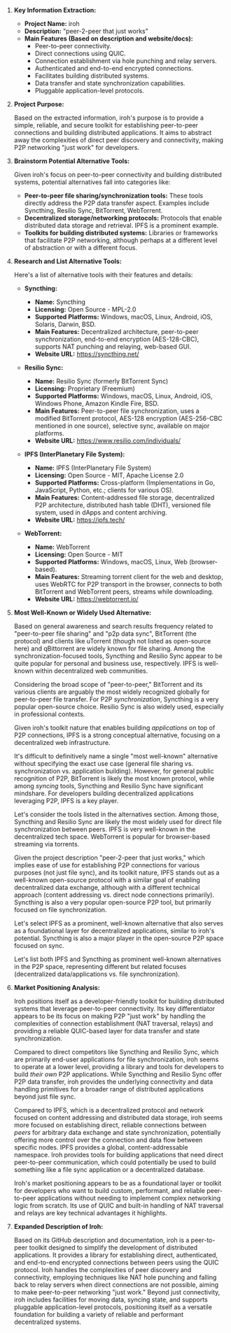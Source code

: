 1.  **Key Information Extraction:**

    *   **Project Name:** iroh
    *   **Description:** "peer-2-peer that just works"
    *   **Main Features (Based on description and website/docs):**
        *   Peer-to-peer connectivity.
        *   Direct connections using QUIC.
        *   Connection establishment via hole punching and relay servers.
        *   Authenticated and end-to-end encrypted connections.
        *   Facilitates building distributed systems.
        *   Data transfer and state synchronization capabilities.
        *   Pluggable application-level protocols.

2.  **Project Purpose:**

    Based on the extracted information, iroh's purpose is to provide a simple, reliable, and secure toolkit for establishing peer-to-peer connections and building distributed applications. It aims to abstract away the complexities of direct peer discovery and connectivity, making P2P networking "just work" for developers.

3.  **Brainstorm Potential Alternative Tools:**

    Given iroh's focus on peer-to-peer connectivity and building distributed systems, potential alternatives fall into categories like:

    *   **Peer-to-peer file sharing/synchronization tools:** These tools directly address the P2P data transfer aspect. Examples include Syncthing, Resilio Sync, BitTorrent, WebTorrent.
    *   **Decentralized storage/networking protocols:** Protocols that enable distributed data storage and retrieval. IPFS is a prominent example.
    *   **Toolkits for building distributed systems:** Libraries or frameworks that facilitate P2P networking, although perhaps at a different level of abstraction or with a different focus.

4.  **Research and List Alternative Tools:**

    Here's a list of alternative tools with their features and details:

    *   **Syncthing:**
        *   **Name:** Syncthing
        *   **Licensing:** Open Source - MPL-2.0
        *   **Supported Platforms:** Windows, macOS, Linux, Android, iOS, Solaris, Darwin, BSD.
        *   **Main Features:** Decentralized architecture, peer-to-peer synchronization, end-to-end encryption (AES-128-CBC), supports NAT punching and relaying, web-based GUI.
        *   **Website URL:** https://syncthing.net/

    *   **Resilio Sync:**
        *   **Name:** Resilio Sync (formerly BitTorrent Sync)
        *   **Licensing:** Proprietary (Freemium)
        *   **Supported Platforms:** Windows, macOS, Linux, Android, iOS, Windows Phone, Amazon Kindle Fire, BSD.
        *   **Main Features:** Peer-to-peer file synchronization, uses a modified BitTorrent protocol, AES-128 encryption (AES-256-CBC mentioned in one source), selective sync, available on major platforms.
        *   **Website URL:** https://www.resilio.com/individuals/

    *   **IPFS (InterPlanetary File System):**
        *   **Name:** IPFS (InterPlanetary File System)
        *   **Licensing:** Open Source - MIT, Apache License 2.0
        *   **Supported Platforms:** Cross-platform (Implementations in Go, JavaScript, Python, etc.; clients for various OS).
        *   **Main Features:** Content-addressed file storage, decentralized P2P architecture, distributed hash table (DHT), versioned file system, used in dApps and content archiving.
        *   **Website URL:** https://ipfs.tech/

    *   **WebTorrent:**
        *   **Name:** WebTorrent
        *   **Licensing:** Open Source - MIT
        *   **Supported Platforms:** Windows, macOS, Linux, Web (browser-based).
        *   **Main Features:** Streaming torrent client for the web and desktop, uses WebRTC for P2P transport in the browser, connects to both BitTorrent and WebTorrent peers, streams while downloading.
        *   **Website URL:** https://webtorrent.io/

5.  **Most Well-Known or Widely Used Alternative:**

    Based on general awareness and search results frequency related to "peer-to-peer file sharing" and "p2p data sync", BitTorrent (the protocol) and clients like uTorrent (though not listed as open-source here) and qBittorrent are widely known for file sharing. Among the synchronization-focused tools, Syncthing and Resilio Sync appear to be quite popular for personal and business use, respectively. IPFS is well-known within decentralized web communities.

    Considering the broad scope of "peer-to-peer," BitTorrent and its various clients are arguably the most widely recognized globally for peer-to-peer file transfer. For P2P *synchronization*, Syncthing is a very popular open-source choice. Resilio Sync is also widely used, especially in professional contexts.

    Given iroh's toolkit nature that enables building *applications* on top of P2P connections, IPFS is a strong conceptual alternative, focusing on a decentralized web infrastructure.

    It's difficult to definitively name a single "most well-known" alternative without specifying the exact use case (general file sharing vs. synchronization vs. application building). However, for general public recognition of P2P, BitTorrent is likely the most known protocol, while among *syncing* tools, Syncthing and Resilio Sync have significant mindshare. For developers building decentralized applications leveraging P2P, IPFS is a key player.

    Let's consider the tools listed in the alternatives section. Among those, Syncthing and Resilio Sync are likely the most widely used for direct file synchronization between peers. IPFS is very well-known in the decentralized tech space. WebTorrent is popular for browser-based streaming via torrents.

    Given the project description "peer-2-peer that just works," which implies ease of use for establishing P2P connections for various purposes (not just file sync), and its toolkit nature, IPFS stands out as a well-known open-source protocol with a similar goal of enabling decentralized data exchange, although with a different technical approach (content addressing vs. direct node connections primarily). Syncthing is also a very popular open-source P2P tool, but primarily focused on file synchronization.

    Let's select IPFS as a prominent, well-known alternative that also serves as a foundational layer for decentralized applications, similar to iroh's potential. Syncthing is also a major player in the open-source P2P space focused on sync.

    Let's list both IPFS and Syncthing as prominent well-known alternatives in the P2P space, representing different but related focuses (decentralized data/applications vs. file synchronization).

6.  **Market Positioning Analysis:**

    Iroh positions itself as a developer-friendly toolkit for building distributed systems that leverage peer-to-peer connectivity. Its key differentiator appears to be its focus on making P2P "just work" by handling the complexities of connection establishment (NAT traversal, relays) and providing a reliable QUIC-based layer for data transfer and state synchronization.

    Compared to direct competitors like Syncthing and Resilio Sync, which are primarily end-user applications for file synchronization, iroh seems to operate at a lower level, providing a library and tools for developers to build *their own* P2P applications. While Syncthing and Resilio Sync offer P2P data transfer, iroh provides the underlying connectivity and data handling primitives for a broader range of distributed applications beyond just file sync.

    Compared to IPFS, which is a decentralized protocol and network focused on content addressing and distributed data storage, iroh seems more focused on establishing direct, reliable connections between *peers* for arbitrary data exchange and state synchronization, potentially offering more control over the connection and data flow between specific nodes. IPFS provides a global, content-addressable namespace. Iroh provides tools for building applications that need direct peer-to-peer communication, which could potentially be used to build something like a file sync application or a decentralized database.

    Iroh's market positioning appears to be as a foundational layer or toolkit for developers who want to build custom, performant, and reliable peer-to-peer applications without needing to implement complex networking logic from scratch. Its use of QUIC and built-in handling of NAT traversal and relays are key technical advantages it highlights.

7.  **Expanded Description of Iroh:**

    Based on its GitHub description and documentation, iroh is a peer-to-peer toolkit designed to simplify the development of distributed applications. It provides a library for establishing direct, authenticated, and end-to-end encrypted connections between peers using the QUIC protocol. Iroh handles the complexities of peer discovery and connectivity, employing techniques like NAT hole punching and falling back to relay servers when direct connections are not possible, aiming to make peer-to-peer networking "just work." Beyond just connectivity, iroh includes facilities for moving data, syncing state, and supports pluggable application-level protocols, positioning itself as a versatile foundation for building a variety of reliable and performant decentralized systems.